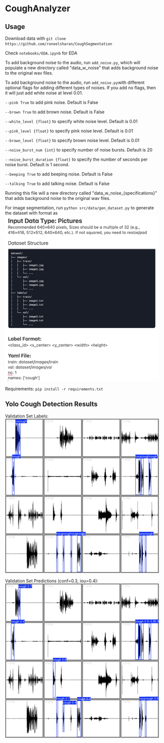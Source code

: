 # CoughAnalyzer

## Usage
Download data with
`git clone https://github.com/roneelsharan/CoughSegmentation`

Check `notebooks/EDA.ipynb` for EDA

To add background noise to the audio, run `add_noise.py`, which will populate a new directory called "data_w_noise" that adds background noise to the original wav files.

To add background noise to the audio, run `add_noise.py`with different optional flags for adding different types of noises. If you add no flags, then it will just add white noise at level 0.01. 

`--pink True` to add pink noise. Default is False 

`--brown True` to add brown noise. Default is False 

`--white_level {float}` to specify white noise level. Default is 0.01

`--pink_level {float}` to specify pink noise level. Default is 0.01 

`--brown_level {float}` to specify brown noise level. Default is 0.01

`--noise_burst_num {int}` to specify number of noise bursts. Default is 20

`--noise_burst_duration {float}` to specify the number of seconds per noise burst. Default is 1 second. 

`--beeping True` to add beeping noise. Default is False

`--talking True` to add talking noise. Default is False

Running this file will a new directory called "data_w_noise_{specifications}" that adds background noise to the original wav files. 

For image segmentation, run `python src/data/gen_dataset.py` to generate the dataset with format as
![](figures/data_format.jpg)

Requirements: `pip install -r requirements.txt`


## Yolo Cough Detection Results
Validation Set Labels:
![](src/yolo/runs/detect/val/val_batch0_labels.jpg)

Validation Set Predictions (conf=0.3, iou=0.4):
![](src/yolo/runs/detect/val/val_batch0_pred.jpg)